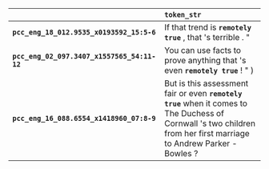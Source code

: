 |                                             | `token_str`                                                                                                                                                           |
|:--------------------------------------------|:----------------------------------------------------------------------------------------------------------------------------------------------------------------------|
| **`pcc_eng_18_012.9535_x0193592_15:5-6`**   | If that trend is __``remotely true``__ , that 's terrible . "                                                                                                         |
| **`pcc_eng_02_097.3407_x1557565_54:11-12`** | You can use facts to prove anything that 's even __``remotely true``__ ! " )                                                                                          |
| **`pcc_eng_16_088.6554_x1418960_07:8-9`**   | But is this assessment fair or even __``remotely true``__ when it comes to The Duchess of Cornwall 's two children from her first marriage to Andrew Parker -Bowles ? |